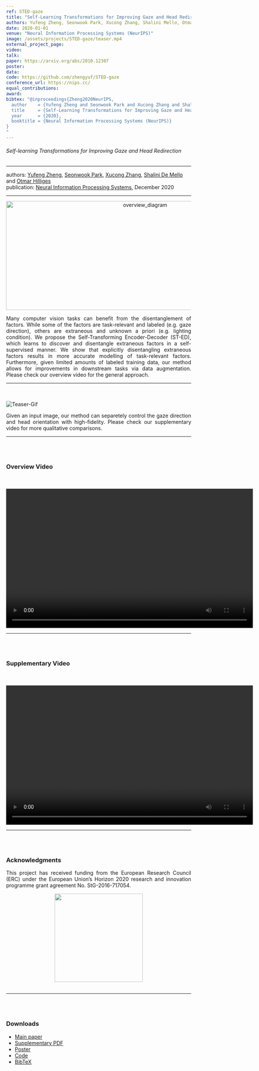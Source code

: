 ```yaml
---
ref: STED-gaze
title: "Self-Learning Transformations for Improving Gaze and Head Redirection"
authors: Yufeng Zheng, Seonwook Park, Xucong Zhang, Shalini Mello, Otmar Hilliges
date: 2020-01-01
venue: "Neural Information Processing Systems (NeurIPS)"
image: /assets/projects/STED-gaze/teaser.mp4
external_project_page: 
video: 
talk: 
paper: https://arxiv.org/abs/2010.12307
poster: 
data: 
code: https://github.com/zhengyuf/STED-gaze
conference_url: https://nips.cc/
equal_contributions: 
award: 
bibtex: "@inproceedings{Zheng2020NeurIPS,
  author    = {Yufeng Zheng and Seonwook Park and Xucong Zhang and Shalini De Mello and Otmar Hilliges},
  title     = {Self-Learning Transformations for Improving Gaze and Head Redirection},
  year      = {2020},
  booktitle = {Neural Information Processing Systems (NeurIPS)}
}
"
---
```


<h6>Self-learning Transformations for Improving Gaze and Head Redirection</h6>
<hr />

<div class="fullcol">
    <div class="teaser-info-projectpage">
            <span class="normalcap">authors:</span>
            <span class="authorcap">
            	<nobr><a href="/people/zhengyuf/" title="Yufeng Zheng">Yufeng Zheng</a>, </nobr>
                <nobr><a href="/people/spark/" title="Seonwook Park">Seonwook Park</a>, </nobr>
                <nobr><a href="/people/zhang/" title="Xucong Zhang">Xucong Zhang</a>, </nobr>
                <nobr><a class="a-text-ext" href="https://research.nvidia.com/person/shalini-gupta" target="_blank">Shalini De Mello</a></nobr>
		and
                <nobr><a href="/people/hilliges/" title="Otmar Hilliges">Otmar Hilliges</a> </nobr>
		<!--<nobr><a class="a-text-ext" href="http://jankautz.com/">Jan Kautz</a></nobr>-->
            </span>
            <br/>
            <span class="normalcap"><nobr>publication: </nobr></span>
            <span class="authorcap">
                <a class="a-text-ext" href="https://nips.cc/" target="_blank" title="NeurIPS 2020">Neural Information Processing Systems</a>, December 2020
            </span>
	<br/>
        <hr />
    </div>
</div>


<div class="fullcol"  align="center">
    <img width="741" height="295.5" src="<?php ait_root_dir();?>projects/2020/STED-gaze/downloads/overview.png" alt="overview_diagram" />
    <div class="fullcol">
        <p align="justify">
            <span class="figurecap">
Many computer vision tasks can benefit from the disentanglement of factors. While some of the factors are task-relevant and labeled (e.g. gaze direction), others are extraneous and unknown a priori (e.g. lighting condition).
We propose the Self-Transforming Encoder-Decoder (ST-ED), which learns to discover and disentangle extraneous factors in a self-supervised manner. We show that explicitly disentangling extraneous factors results in more accurate modelling of task-relevant factors. Furthermore, given limited amounts of labeled training data, our method allows for improvements in downstream tasks via data augmentation. Please check our overview video for the general approach. 
            </span>
        </p>
        <hr />
        <br/>
        <br/>
    </div>
</div>

<div class="fullcol">
    <img class="fullcol" src="<?php ait_root_dir();?>projects/2020/STED-gaze/downloads/video.gif" alt="Teaser-Gif" />
    <div class="fullcol">
        <p align="justify">
            <span class="figurecap">
Given an input image, our method can separetely control the gaze direction and head orientation with high-fidelity. Please check our supplementary video for more qualitative comparisons.
            </span>
        </p>
        <hr />
        <br/>
        <br/>
    </div>
</div>




<div class="fullcol">
<h3>Overview Video</h3>
	<br/>
	<br/>
    <div class="video" align="center">
    <video width="672" height="378" src="<?php ait_root_dir();?>projects/2020/STED-gaze/downloads/video.mp4" frameborder="0" allowfullscreen controls></video>
    </div>
    <hr />
    <br/>
    <br/>
</div>

<div class="fullcol">
<h3>Supplementary Video</h3>
	<br/>
	<br/>
    <div class="video" align="center">
    <video width="672" height="378" src="<?php ait_root_dir();?>projects/2020/STED-gaze/downloads/supplementary.mp4" frameborder="0" allowfullscreen controls></video>
    </div>
    <hr />
    <br/>
    <br/>
</div>

<!--
<div class="fullcol">
 <h3>Downloads</h3>
    To be released.
    <ul class="linklist">
        <li class="a-pdf"><a target="_blank" title="PDF" href="<?php ait_root_dir();?>projects/2015/InteractiveDebugger/downloads/FluidEdt-Ou-CHI2015.pdf">PDF</a></li>
        <li class="a-vid"><a target="_blank" href="<?php ait_root_dir();?>projects/2015/InteractiveDebugger/downloads/FluidEdt-Ou-CHI2015.mp4" title="Download Video">Video (26 MB)</a></li>
        <li class="a-bib"><a target="_blank" title="BibTex" href="<?php ait_root_dir();?>projects/2015/InteractiveDebugger/downloads/FluidEdt-Ou-CHI2015.bib">BibTeX</a></li>
    </ul>
    <hr />
    <br/>
    <br/>
</div>
-->

<!--
<div class="fullcol">
<h3>bibtex</h3>
    To be released.
    <div class="bibtex">
    </div>
    <hr />
    <br/>
    <br/>
</div>
-->

<!--
<div class="fullcol">
    <h3>additional results</h3>
    <br/>
    <img class="halfcol" src="<?php ait_root_dir();?>projects/2016/deformables/bar_small.png" alt="Teaser-Picture" />
    <img class="halfcol" src="<?php ait_root_dir();?>projects/2016/deformables/organ_stacked_small.png" alt="Teaser-Picture" />
    <div class="halfcol">
        <p align="justify">
            <span class="figurecap">
                Top row: schematic sensor routings obtained using our tool with automatic sensor refinement.
                Middle row: fabricated device.
                Bottom row: Ground truth (gray) vs. reconstruction (orange). Insets show error on a heat map scale, with maximum error (white) at 22 mm (darker is better).
            </span>
        </p>
    </div>
    <div class="halfcol">
        <p align="justify">
            <span class="figurecap">
                Two example deformations of the organ pipe model designed with our method. Ground truth (gray) vs. reconstruction (orange).
            </span>
        </p>
    </div>
</div>
-->

<!--
<div class="fullcol">
    <br/><br/>
    <img class="fullcol" src="<?php ait_root_dir();?>projects/2016/deformables/sheet_squared_small.png" alt="Teaser-Picture" />
    <p align="justify">
        <span class="figurecap">
            Snapshots of the design process. Top Row: the user placed, refined,
            and edited four sensors (left); Reconstruction error is expected to be very low (right). Bottom row: Interaction
            with fabricated device (left) and ground truth comparison (right).
        </span>
    </p>
    <hr />
    <br/>
    <br/>
</div>
-->

<!-- This section is optional -->
<!--
<div class="fullcol">
    <h3>external links</h3>
    <p align="justify">
        <ul class="linklist">
        <li class="a-ext"><a target="_blank" title="link1" href="your_link_here">Your link here</a></li>
    </ul>
    </p>
    <hr />
    <br/>
    <br/>
</div>
-->

<div class="fullcol">
    <h3>Acknowledgments</h3>
    <p align="justify">
	This project has received funding from the European Research Council (ERC) under the European Union’s Horizon 2020 research and innovation programme grant agreement No. StG-2016-717054.
    </p>
    <center>
	<img width="240px" src="<?php ait_root_dir();?>ERC.jpg" />
    </center>
    <br/>
    <hr />
    <br/>
    <br/>
</div>
<!--
<div class="fullcol">
    <h3>License</h3>
    <p align="justify">
	This Dataset is released under the <a href="https://creativecommons.org/licenses/by-nc-sa/4.0/" target="_blank">CC BY-NC-SA 4.0 license</a> with additional conditions and terms. <br>
	Please refer to the <a href="https://ait.ethz.ch/projects/2020/EVE/downloads/EVE%20dataset%20Terms%20and%20Conditions.pdf" target="_blank">complete license file here</a>.
    </p>
    <br/>
    <hr />
    <br/>
    <br/>
</div>
-->
<div class="fullcol">
 <h3>Downloads</h3>
    <ul class="linklist">
    <li class="a-pdf"><a title="Main Paper" href="<?php ait_root_dir();?>projects/2020/STED-gaze/downloads/Self_learning_Transformations_for_Improving_Gaze_and_Head_Redirection.pdf">Main paper</a></li>
        <li class="a-pdf"><a title="Supplementary PDF" href="<?php ait_root_dir();?>projects/2020/STED-gaze/downloads/Supplementary_Self_learning_Transformations_for_Improving_Gaze_and_Head_Redirection.pdf">Supplementary PDF</a></li>
        <li class="a-pdf"><a title="Poster PDF" href="<?php ait_root_dir();?>projects/2020/STED-gaze/downloads/STED-poster.pdf">Poster</a></li>
        <li class="a-cod"><a href="https://github.com/zhengyuf/STED-gaze" target="_blank">Code</a></li>
        <li class="a-bib"><a title="BibTex" href="<?php ait_root_dir();?>projects/2020/STED-gaze/yufengzheng2020nips.bib">BibTeX</a></li>
        <!--<li class="a-vid"><a title="Video" href="<?php ait_root_dir();?>projects/2018/pictorial-gaze/downloads/park2018eccv.mp4">Video</a></li>-->
        <!--<li class="a-cod"><a class="a-text-ext" title="Code" href="https://github.com/NVLabs/few_shot_gaze">GitHub</a></li>-->
        <!--<li class="a-cod"><a href="https://github.com/swook/EVE" target="_blank">Code</a></li>-->
    </ul>
    <br/>
</div>


